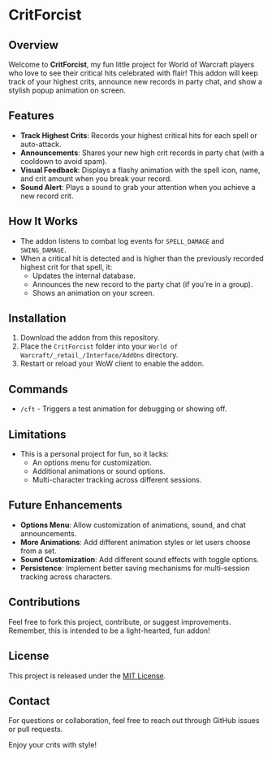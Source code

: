 # CritForcist

## Overview

Welcome to **CritForcist**, my fun little project for World of Warcraft players who love to see their critical hits celebrated with flair! This addon will keep track of your highest crits, announce new records in party chat, and show a stylish popup animation on screen.

## Features

- **Track Highest Crits**: Records your highest critical hits for each spell or auto-attack.
- **Announcements**: Shares your new high crit records in party chat (with a cooldown to avoid spam).
- **Visual Feedback**: Displays a flashy animation with the spell icon, name, and crit amount when you break your record.
- **Sound Alert**: Plays a sound to grab your attention when you achieve a new record crit.

## How It Works

- The addon listens to combat log events for `SPELL_DAMAGE` and `SWING_DAMAGE`.
- When a critical hit is detected and is higher than the previously recorded highest crit for that spell, it:
  - Updates the internal database.
  - Announces the new record to the party chat (if you're in a group).
  - Shows an animation on your screen.

## Installation

1. Download the addon from this repository.
2. Place the `CritForcist` folder into your `World of Warcraft/_retail_/Interface/AddOns` directory.
3. Restart or reload your WoW client to enable the addon.

## Commands

- `/cft` - Triggers a test animation for debugging or showing off.

## Limitations

- This is a personal project for fun, so it lacks:
  - An options menu for customization.
  - Additional animations or sound options.
  - Multi-character tracking across different sessions.

## Future Enhancements

- **Options Menu**: Allow customization of animations, sound, and chat announcements.
- **More Animations**: Add different animation styles or let users choose from a set.
- **Sound Customization**: Add different sound effects with toggle options.
- **Persistence**: Implement better saving mechanisms for multi-session tracking across characters.

## Contributions

Feel free to fork this project, contribute, or suggest improvements. Remember, this is intended to be a light-hearted, fun addon!

## License

This project is released under the [MIT License](LICENSE).

## Contact

For questions or collaboration, feel free to reach out through GitHub issues or pull requests.

Enjoy your crits with style!
